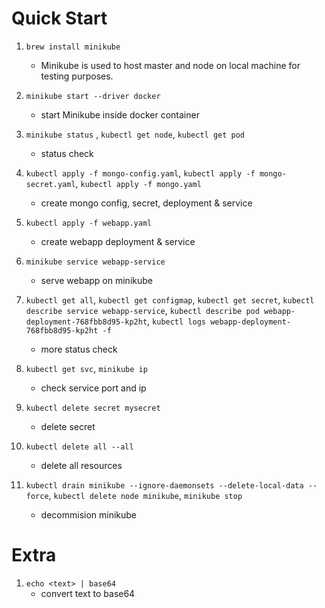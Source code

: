 # Quick Start

1. `brew install minikube`
    - Minikube is used to host master and node on local machine for testing purposes.

2. `minikube start --driver docker`
    - start Minikube inside docker container

3. `minikube status` , `kubectl get node`, `kubectl get pod`
    - status check

4. `kubectl apply -f mongo-config.yaml`, `kubectl apply -f mongo-secret.yaml`, `kubectl apply -f mongo.yaml`
    - create mongo config, secret, deployment & service

5. `kubectl apply -f webapp.yaml`
    - create webapp deployment & service

6. `minikube service webapp-service`
    - serve webapp on minikube

7. `kubectl get all`, `kubectl get configmap`, `kubectl get secret`, `kubectl describe service webapp-service`, `kubectl describe pod webapp-deployment-768fbb8d95-kp2ht`,  `kubectl logs webapp-deployment-768fbb8d95-kp2ht -f`
    - more status check

8. `kubectl get svc`, `minikube ip`
    - check service port and ip 

9. `kubectl delete secret mysecret`
    - delete secret

10. `kubectl delete all --all`
    - delete all resources

11. `kubectl drain minikube --ignore-daemonsets --delete-local-data --force`, `kubectl delete node minikube`, `minikube stop`
    - decommision minikube
    

# Extra

1. `echo <text> | base64`
    - convert text to base64